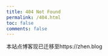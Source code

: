 ```yaml
---
title: 404 Not Found
permalink: /404.html
toc: false
comments: false
---
```


本站点博客现已迁移至https://zhen.blog